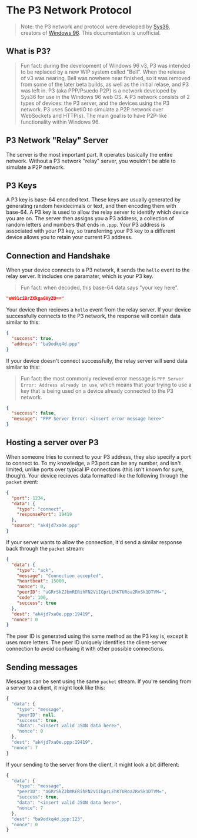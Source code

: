 # The P3 Network Protocol
> Note: the P3 network and protocol were developed by [Sys36](https://sys36.net/), creators of [Windows 96](https://windows96.net/).
> This documentation is unofficial.

## What is P3?
> Fun fact: during the development of Windows 96 v3, P3 was intended to be replaced by a new WIP system called "Bell". When the release of v3 was nearing, Bell was nowhere near finished, so it was removed from some of the later beta builds, as well as the initial relase, and P3 was left in. 
P3 (aka PPP/Psuedo P2P) is a network developed by Sys36 for use in the Windows 96 web OS.
A P3 network consists of 2 types of devices: the P3 server, and the devices using the P3 network.
P3 uses SocketIO to simulate a P2P network over WebSockets and HTTP(s). The main goal is to have P2P-like functionality within Windows 96.

## P3 Network "Relay" Server
The server is the most important part. It operates basically the entire network.
Without a P3 network "relay" server, you wouldn't be able to simulate a P2P network.

## P3 Keys
A P3 key is base-64 encoded text. These keys are usually generated by generating random hexidecimals or text, and then encoding them with base-64.
A P3 key is used to allow the relay server to identify which device you are on.
The server then assigns you a P3 address, a collection of random letters and numbers that ends in `.ppp`.
Your P3 address is associated with your P3 key, so transferring your P3 key to a different device allows you to retain your current P3 address.

## Connection and Handshake
When your device connects to a P3 network, it sends the `hello` event to the relay server.
It includes one paramater, which is your P3 key.
> Fun fact: when decoded, this base-64 data says "your key here".
```json
"eW91ciBrZXkgaGVyZQ=="
```

Your device then recieves a `hello` event from the relay server.
If your device successfully connects to the P3 network, the response will contain data similar to this:
```json
{
  "success": true,
  "address": "ba9odkq4d.ppp"
}
```
If your device doesn't connect successfully, the relay server will send data similar to this:
> Fun fact: the most commonly recieved error message is `PPP Server Error: Address already in use`, which means that your trying to use a key that is being used on a device already connected to the P3 network.
```json
{
  "success": false,
  "message": "PPP Server Error: <insert error message here>"
}
```

## Hosting a server over P3
When someone tries to connect to your P3 address, they also specify a port to connect to. To my knowledge, a P3 port can be any number, and isn't limited, unlike ports over typical IP connections (this isn't known for sure, though).
Your device recieves data formatted like the following through the `packet` event:
```json
{
  "port": 1234,
  "data": {
    "type": "connect",
    "responsePort": 19419
  },
  "source": "ak4jd7xa0e.ppp"
}
```
If your server wants to allow the connection, it'd send a similar response back through the `packet` stream:
```json
{
  "data": {
    "type": "ack",
    "message": "Connection accepted",
    "heartbeat": 15000,
    "nonce": 0,
    "peerID": "aGRrSkZJbmRERihFN2ViIGprLEhKTURoa2RvSk1DTVM=",
    "code": 100,
    "success": true
  },
  "dest": "ak4jd7xa0e.ppp:19419",
  "nonce": 0
}
```
The peer ID is generated using the same method as the P3 key is, except it uses more letters. The peer ID uniquely identifies the client-server connection to avoid confusing it with other possible connections.

## Sending messages
Messages can be sent using the same `packet` stream. If you're sending from a server to a client, it might look like this:
```js
{
  "data": {
    "type": "message",
    "peerID": null,
    "success": true,
    "data": "<insert valid JSON data here>",
    "nonce": 0
  },
  "dest": "ak4jd7xa0e.ppp:19419",
  "nonce": 7
}
```
If your sending to the server from the client, it might look a bit different:
```js
{
  "data": {
    "type": "message",
    "peerID": "aGRrSkZJbmRERihFN2ViIGprLEhKTURoa2RvSk1DTVM=",
    "success": true,
    "data": "<insert valid JSON data here>",
    "nonce": 7
  },
  "dest": "ba9odkq4d.ppp:123",
  "nonce": 0
}
```
